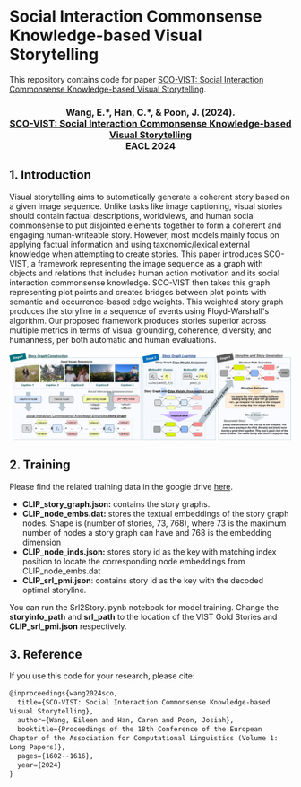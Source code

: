 # Social Interaction Commonsense Knowledge-based Visual Storytelling

This repository contains code for paper [SCO-VIST: Social Interaction Commonsense Knowledge-based Visual Storytelling](https://arxiv.org/abs/2402.00319).

### <div align="center"> Wang, E.\*, Han, C.\*, & Poon, J. (2024). <br> [SCO-VIST: Social Interaction Commonsense Knowledge-based Visual Storytelling](https://arxiv.org/abs/2402.00319) <br> EACL 2024 </div>

## 1. Introduction
Visual storytelling aims to automatically generate a coherent story based on a given image sequence. Unlike tasks like image captioning, visual stories should contain factual descriptions, worldviews, and human social commonsense to put disjointed elements together to form a coherent and engaging human-writeable story. However, most models mainly focus on applying factual information and using taxonomic/lexical external knowledge when attempting to create stories. This paper introduces SCO-VIST, a framework representing the image sequence as a graph with objects and relations that includes human action motivation and its social interaction commonsense knowledge. SCO-VIST then takes this graph representing plot points and creates bridges between plot points with semantic and occurrence-based edge weights. This weighted story graph produces the storyline in a sequence of events using Floyd-Warshall's algorithm. Our proposed framework produces stories superior across multiple metrics in terms of visual grounding, coherence, diversity, and humanness, per both automatic and human evaluations.

![plot](./images/VIST_Method.jpg)

## 2. Training 
Please find the related training data in the google drive [here](https://drive.google.com/drive/folders/19qc_io5BlFJnCaP63jUPtVW7m_s_DcYK?usp=sharing).
* **CLIP_story_graph.json:** contains the story graphs. 
* **CLIP_node_embs.dat:** stores the textual embeddings of the story graph nodes. Shape is (number of stories, 73, 768), where 73 is the maximum number of nodes a story graph can have and 768 is the embedding dimension
* **CLIP_node_inds.json:** stores story id as the key with matching index position to locate the corresponding node embeddings from CLIP_node_embs.dat
* **CLIP_srl_pmi.json**: contains story id as the key with the decoded optimal storyline.

You can run the Srl2Story.ipynb notebook for model training. Change the **storyinfo_path** and **srl_path** to the location of the VIST Gold Stories and **CLIP_srl_pmi.json** respectively. 
  
## 3. Reference
If you use this code for your research, please cite:
```
@inproceedings{wang2024sco,
  title={SCO-VIST: Social Interaction Commonsense Knowledge-based Visual Storytelling},
  author={Wang, Eileen and Han, Caren and Poon, Josiah},
  booktitle={Proceedings of the 18th Conference of the European Chapter of the Association for Computational Linguistics (Volume 1: Long Papers)},
  pages={1602--1616},
  year={2024}
}
```
